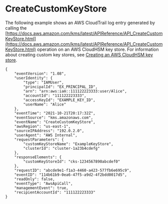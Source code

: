 # CreateCustomKeyStore<a name="ct-create-keystore"></a>

The following example shows an AWS CloudTrail log entry generated by calling the [https://docs.aws.amazon.com/kms/latest/APIReference/API_CreateCustomKeyStore.html](https://docs.aws.amazon.com/kms/latest/APIReference/API_CreateCustomKeyStore.html) operation on an AWS CloudHSM key store\. For information about creating custom key stores, see [Creating an AWS CloudHSM key store](create-keystore.md)\.

```
{
    "eventVersion": "1.08",
    "userIdentity": {
        "type": "IAMUser",
        "principalId": "EX_PRINCIPAL_ID",
        "arn": "arn:aws:iam::111122223333:user/Alice",
        "accountId": "111122223333",
        "accessKeyId": "EXAMPLE_KEY_ID",
        "userName": "Alice"
    },
    "eventTime": "2021-10-21T20:17:32Z",
    "eventSource": "kms.amazonaws.com",
    "eventName": "CreateCustomKeyStore",
    "awsRegion": "us-east-1",
    "sourceIPAddress": "192.0.2.0",
    "userAgent": "AWS Internal",
    "requestParameters": {
        "customKeyStoreName": "ExampleKeyStore",
        "clusterId": "cluster-1a23b4cdefg"
    },
    "responseElements": {
        "customKeyStoreId": "cks-1234567890abcdef0"
    },
    "requestID": "abcde9e1-f1a3-4460-a423-577fb6e695c9",
    "eventID": "114b61b9-0ea6-47f5-a9d2-4f2bdd0017d5",
    "readOnly": false,
    "eventType": "AwsApiCall",
    "managementEvent": true,
    "recipientAccountId": "111122223333"    
}
```